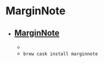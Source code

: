# MarginNote
- [MarginNote](https://www.marginnote.com/)
  - 
  - 
  - `brew cask install marginnote`
